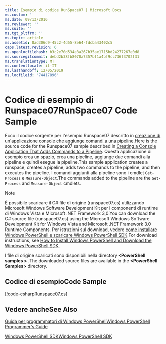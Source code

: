 ```yaml
---
title: Esempio di codice RunSpace07 | Microsoft Docs
ms.custom: ''
ms.date: 09/13/2016
ms.reviewer: ''
ms.suite: ''
ms.tgt_pltfrm: ''
ms.topic: article
ms.assetid: 8ad306d9-45c2-4d55-8e64-fdcba43402c5
caps.latest.revision: 6
ms.openlocfilehash: b3c2e70d534e8a267b35ae1715bd24277267e0d8
ms.sourcegitcommit: debd2b38fb8070a7357bf1a4bf9cc736f3702f31
ms.translationtype: MT
ms.contentlocale: it-IT
ms.lasthandoff: 12/05/2019
ms.locfileid: "74417896"
---
```

# <a name="runspace07-code-sample"></a><span data-ttu-id="0c060-102">Codice di esempio di Runspace07</span><span class="sxs-lookup"><span data-stu-id="0c060-102">RunSpace07 Code Sample</span></span>

<span data-ttu-id="0c060-103">Ecco il codice sorgente per l'esempio Runspace07 descritto in [creazione di un'applicazione console che aggiunge comandi a una pipeline](https://msdn.microsoft.com/en-us/01eb7808-e97b-4905-80be-9e2fa38c262e).</span><span class="sxs-lookup"><span data-stu-id="0c060-103">Here is the source code for the Runspace07 sample described in [Creating a Console Application That Adds Commands to a Pipeline](https://msdn.microsoft.com/en-us/01eb7808-e97b-4905-80be-9e2fa38c262e).</span></span> <span data-ttu-id="0c060-104">Questa applicazione di esempio crea un spazio, crea una pipeline, aggiunge due comandi alla pipeline e quindi esegue la pipeline.</span><span class="sxs-lookup"><span data-stu-id="0c060-104">This sample application creates a runspace, creates a pipeline, adds two commands to the pipeline, and then executes the pipeline.</span></span> <span data-ttu-id="0c060-105">I comandi aggiunti alla pipeline sono i cmdlet `Get-Process` e `Measure-Object`.</span><span class="sxs-lookup"><span data-stu-id="0c060-105">The commands added to the pipeline are the `Get-Process` and `Measure-Object` cmdlets.</span></span>

> [!NOTE]
> <span data-ttu-id="0c060-106">È possibile scaricare il C# file di origine (runspace07.cs) utilizzando Microsoft Windows Software Development Kit per i componenti di runtime di Windows Vista e Microsoft .NET Framework 3,0.</span><span class="sxs-lookup"><span data-stu-id="0c060-106">You can download the C# source file (runspace07.cs) using the Microsoft Windows Software Development Kit for Windows Vista and Microsoft .NET Framework 3.0 Runtime Components.</span></span> <span data-ttu-id="0c060-107">Per istruzioni sul download, vedere [come installare Windows PowerShell e scaricare Windows PowerShell SDK](/powershell/scripting/developer/installing-the-windows-powershell-sdk).</span><span class="sxs-lookup"><span data-stu-id="0c060-107">For download instructions, see [How to Install Windows PowerShell and Download the Windows PowerShell SDK](/powershell/scripting/developer/installing-the-windows-powershell-sdk).</span></span>
>
> <span data-ttu-id="0c060-108">I file di origine scaricati sono disponibili nella directory **\<PowerShell samples >** .</span><span class="sxs-lookup"><span data-stu-id="0c060-108">The downloaded source files are available in the **\<PowerShell Samples>** directory.</span></span>

## <a name="code-sample"></a><span data-ttu-id="0c060-109">Codice di esempio</span><span class="sxs-lookup"><span data-stu-id="0c060-109">Code Sample</span></span>

[!code-csharp[Runspace07.cs](../../../../powershell-sdk-samples/SDK-2.0/csharp/Runspace07/Runspace07.cs#L11-L108 "Runspace07.cs")]

## <a name="see-also"></a><span data-ttu-id="0c060-110">Vedere anche</span><span class="sxs-lookup"><span data-stu-id="0c060-110">See Also</span></span>

[<span data-ttu-id="0c060-111">Guida per programmatori di Windows PowerShell</span><span class="sxs-lookup"><span data-stu-id="0c060-111">Windows PowerShell Programmer's Guide</span></span>](./windows-powershell-programmer-s-guide.md)

[<span data-ttu-id="0c060-112">Windows PowerShell SDK</span><span class="sxs-lookup"><span data-stu-id="0c060-112">Windows PowerShell SDK</span></span>](../windows-powershell-reference.md)
